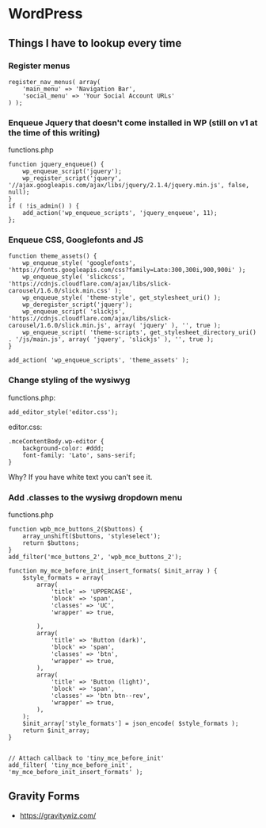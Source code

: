 # WordPress

## Things I have to lookup every time

### Register menus

    register_nav_menus( array(
    	'main_menu' => 'Navigation Bar',
    	'social_menu' => 'Your Social Account URLs'
    ) );

### Enqueue Jquery that doesn't come installed in WP (still on v1 at the time of this writing)

functions.php

    function jquery_enqueue() {
        wp_enqueue_script('jquery');
        wp_register_script('jquery', '//ajax.googleapis.com/ajax/libs/jquery/2.1.4/jquery.min.js', false, null);
    }
    if ( !is_admin() ) {
        add_action('wp_enqueue_scripts', 'jquery_enqueue', 11);
    };

### Enqueue CSS, Googlefonts and JS

    function theme_assets() {
        wp_enqueue_style( 'googlefonts', 'https://fonts.googleapis.com/css?family=Lato:300,300i,900,900i' );
        wp_enqueue_style( 'slickcss', 'https://cdnjs.cloudflare.com/ajax/libs/slick-carousel/1.6.0/slick.min.css' );
        wp_enqueue_style( 'theme-style', get_stylesheet_uri() );
        wp_deregister_script('jquery');
        wp_enqueue_script( 'slickjs', 'https://cdnjs.cloudflare.com/ajax/libs/slick-carousel/1.6.0/slick.min.js', array( 'jquery' ), '', true );
        wp_enqueue_script( 'theme-scripts', get_stylesheet_directory_uri() . '/js/main.js', array( 'jquery', 'slickjs' ), '', true );
    }

    add_action( 'wp_enqueue_scripts', 'theme_assets' );

### Change styling of the wysiwyg

functions.php:

    add_editor_style('editor.css');

editor.css:

    .mceContentBody.wp-editor {
    	background-color: #ddd;
    	font-family: 'Lato', sans-serif;
    }

Why? If you have white text you can't see it. 

### Add .classes to the wysiwg dropdown menu

functions.php

    function wpb_mce_buttons_2($buttons) {
        array_unshift($buttons, 'styleselect');
        return $buttons;
    }
    add_filter('mce_buttons_2', 'wpb_mce_buttons_2');

    function my_mce_before_init_insert_formats( $init_array ) {
        $style_formats = array(
            array(
                'title' => 'UPPERCASE',
                'block' => 'span',
                'classes' => 'UC',
                'wrapper' => true,

            ),
            array(
                'title' => 'Button (dark)',
                'block' => 'span',
                'classes' => 'btn',
                'wrapper' => true,
            ),
            array(
                'title' => 'Button (light)',
                'block' => 'span',
                'classes' => 'btn btn--rev',
                'wrapper' => true,
            ),
        );
        $init_array['style_formats'] = json_encode( $style_formats );
        return $init_array;
    }


    // Attach callback to 'tiny_mce_before_init'
    add_filter( 'tiny_mce_before_init', 'my_mce_before_init_insert_formats' );

## Gravity Forms

- https://gravitywiz.com/
